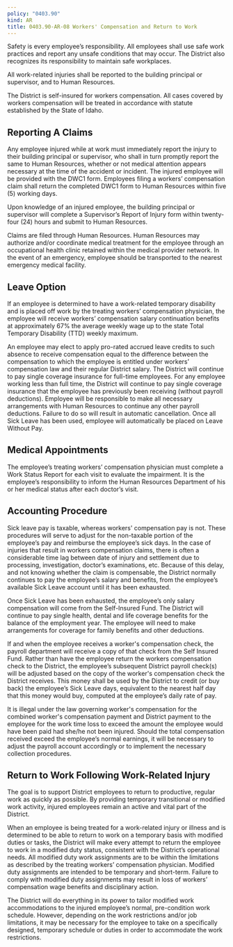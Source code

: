 ```yaml
---
policy: "0403.90"
kind: AR
title: 0403.90-AR-08 Workers' Compensation and Return to Work
---
```


Safety is every employee’s responsibility. All employees shall use safe work practices and report any unsafe conditions that may occur. The District also recognizes its responsibility to maintain safe workplaces. 

All work-related injuries shall be reported to the building principal or supervisor, and to Human Resources.  

The District is self-insured for workers compensation. All cases covered by workers compensation will be treated in accordance with statute established by the State of Idaho.

## Reporting A Claims

Any employee injured while at work must immediately report the injury to their building principal or supervisor, who shall in turn promptly report the same to Human Resources, whether or not medical attention appears necessary at the time of the accident or incident. The injured employee will be provided with the DWC1 form. Employees filing a workers’ compensation claim shall return the completed DWC1 form to Human Resources within five (5) working days. 

Upon knowledge of an injured employee, the building principal or supervisor will complete a Supervisor’s Report of Injury form within twenty-four (24) hours and submit to Human Resources. 

Claims are filed through Human Resources. Human Resources may authorize and/or coordinate medical treatment for the employee through an occupational health clinic retained within the medical provider network. In the event of an emergency, employee should be transported to the nearest emergency medical facility.


## Leave Option

If an employee is determined to have a work-related temporary disability and is placed off work by the treating workers’ compensation physician, the employee will receive workers’ compensation salary continuation benefits at approximately 67% the average weekly wage up to the state Total Temporary Disability (TTD) weekly maximum.  

An employee may elect to apply pro-rated accrued leave credits to such absence to receive compensation equal to the difference between the compensation to which the employee is entitled under workers’ compensation law and their regular District salary. The District will continue to pay single coverage insurance for full-time employees. For any employee working less than full time, the District will continue to pay single coverage insurance that the employee has previously been receiving (without payroll deductions). Employee will be responsible to make all necessary arrangements with Human Resources to continue any other payroll deductions. Failure to do so will result in automatic cancellation. Once all Sick Leave has been used, employee will automatically be placed on Leave Without Pay. 

## Medical Appointments 

The employee’s treating workers’ compensation physician must complete a Work Status Report for each visit to evaluate the impairment. It is the employee’s responsibility to inform the Human Resources Department of his or her medical status after each doctor’s visit. 

## Accounting Procedure

Sick leave pay is taxable, whereas workers' compensation pay is not. These procedures will serve to adjust for the non-taxable portion of the employee’s pay and reimburse the employee’s sick days. In the case of injuries that result in workers compensation claims, there is often a considerable time lag between date of injury and settlement due to processing, investigation, doctor’s examinations, etc. Because of this delay, and not knowing whether the claim is compensable, the District normally continues to pay the employee’s salary and benefits, from the employee’s available Sick Leave account until it has been exhausted.

Once Sick Leave has been exhausted, the employee’s only salary compensation will come from the Self-Insured Fund. The District will continue to pay single health, dental and life coverage benefits for the balance of the employment year. The employee will need to make arrangements for coverage for family benefits and other deductions.

If and when the employee receives a worker's compensation check, the payroll department will receive a copy of that check from the Self Insured Fund. Rather than have the employee return the workers compensation check to the District, the employee’s subsequent District payroll check(s) will be adjusted based on the copy of the worker's compensation check the District receives. This money shall be used by the District to credit (or buy back) the employee’s Sick Leave days, equivalent to the nearest half day that this money would buy, computed at the employee’s daily rate of pay.

It is illegal under the law governing worker's compensation for the combined worker's compensation payment and District payment to the employee for the work time loss to exceed the amount the employee would have been paid had she/he not been injured. Should the total compensation received exceed the employee’s normal earnings, it will be necessary to adjust the payroll account accordingly or to implement the necessary collection procedures.

## Return to Work Following Work-Related Injury 

The goal is to support District employees to return to productive, regular work as quickly as possible. By providing temporary transitional or modified work activity, injured employees remain an active and vital part of the District. 

When an employee is being treated for a work-related injury or illness and is determined to be able to return to work on a temporary basis with modified duties or tasks, the District will make every attempt to return the employee to work in a modified duty status, consistent with the District’s operational needs. All modified duty work assignments are to be within the limitations as described by the treating workers’ compensation physician. Modified duty assignments are intended to be temporary and short-term. Failure to comply with modified duty assignments may result in loss of workers’ compensation wage benefits and disciplinary action. 

The District will do everything in its power to tailor modified work accommodations to the injured employee’s normal, pre-condition work schedule. However, depending on the work restrictions and/or job limitations, it may be necessary for the employee to take on a specifically designed, temporary schedule or duties in order to accommodate the work restrictions. 
